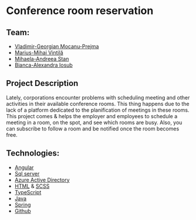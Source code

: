 # Conference room reservation

## Team:
* [Vladimir-Georgian Mocanu-Prejma](https://github.com/vladimirMocanu)
* [Marius-Mihai Vintilă](https://github.com/Mr-Vinti)
* [Mihaela-Andreea Stan](https://github.com/stanandreea09)
* [Bianca-Alexandra Iosub](https://github.com/biancaiosub13)

## Project Description
  Lately, corporations encounter problems with scheduling meeting and other activities in their available conference rooms. This thing happens due to the lack of a platform dedicated to the planification of meetings in these rooms. This project comes & helps the employer and employees to schedule a meeting in a room, on the spot, and see which rooms are busy. Also, you can subscribe to follow a room and be notified once the room becomes free.

## Technologies:
* [Angular](https://angular.io/)
* [Sql server](https://azure.microsoft.com/en-us/services/virtual-machines/sql-server)
* [Azure Active Directory](https://azure.microsoft.com/en-us/services/active-directory/)
* [HTML](https://www.w3schools.com/html/) & [SCSS](https://sass-lang.com/documentation/syntax)
* [TypeScript](https://www.typescriptlang.org/)
* [Java](https://www.java.com/en/)
* [Spring](https://spring.io/tools)
* [Github](https://github.com/)
